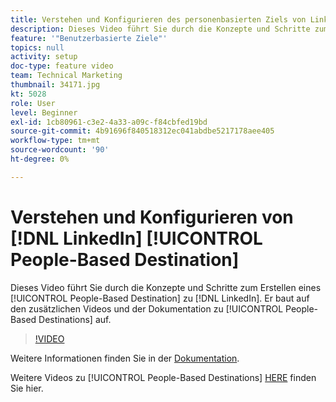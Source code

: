 ```yaml
---
title: Verstehen und Konfigurieren des personenbasierten Ziels von LinkedIn
description: Dieses Video führt Sie durch die Konzepte und Schritte zum Erstellen eines personenbasierten Ziels für LinkedIn. Er baut auf den zusätzlichen Videos und der Dokumentation zu personenbasierten Zielen auf.
feature: '"Benutzerbasierte Ziele"'
topics: null
activity: setup
doc-type: feature video
team: Technical Marketing
thumbnail: 34171.jpg
kt: 5028
role: User
level: Beginner
exl-id: 1cb80961-c3e2-4a33-a09c-f84cbfed19bd
source-git-commit: 4b91696f840518312ec041abdbe5217178aee405
workflow-type: tm+mt
source-wordcount: '90'
ht-degree: 0%

---
```


# Verstehen und Konfigurieren von [!DNL LinkedIn] [!UICONTROL People-Based Destination]

Dieses Video führt Sie durch die Konzepte und Schritte zum Erstellen eines [!UICONTROL People-Based Destination] zu [!DNL LinkedIn]. Er baut auf den zusätzlichen Videos und der Dokumentation zu [!UICONTROL People-Based Destinations] auf.

>[!VIDEO](https://video.tv.adobe.com/v/34171/?quality=12)

Weitere Informationen finden Sie in der [Dokumentation](https://docs.adobe.com/content/help/en/audience-manager/user-guide/features/destinations/people-based/people-based-destinations-overview.html).

Weitere Videos zu [!UICONTROL People-Based Destinations] [HERE](https://adobe.ly/aamlearnpbd) finden Sie hier.
